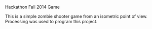 Hackathon Fall 2014 Game

This is a simple zombie shooter game from an isometric point of view. Processing was used to program this project.
